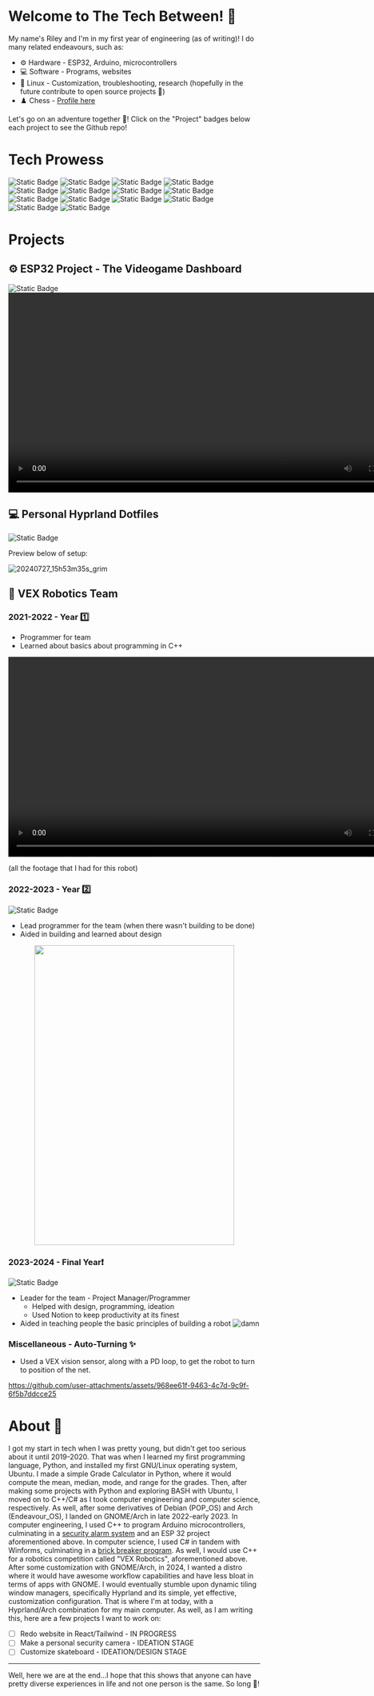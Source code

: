 # Welcome to The Tech Between! 👋

My name's Riley and I'm in my first year of engineering (as of writing)! I do many related endeavours, such as:

- ⚙️ Hardware - ESP32, Arduino, microcontrollers
- 💻 Software - Programs, websites
- 🐧 Linux - Customization, troubleshooting, research (hopefully in the future contribute to open source projects 🤞)
- ♟️ Chess - [Profile here](https://www.chess.com/member/riley2017)

Let's go on an adventure together 🥾! Click on the "Project" badges below each project to see the Github repo!

# Tech Prowess
![Static Badge](https://img.shields.io/badge/VueJS-031926?style=for-the-badge&logo=vuedotjs&logoSize=auto) ![Static Badge](https://img.shields.io/badge/C%2B%2B-031926?style=for-the-badge&logo=cplusplus&logoSize=auto) ![Static Badge](https://img.shields.io/badge/.NET%2FC%23-031926?style=for-the-badge&logo=dotnet&logoSize=auto) ![Static Badge](https://img.shields.io/badge/Python-031926?style=for-the-badge&logo=python&logoSize=auto) ![Static Badge](https://img.shields.io/badge/Swift%20-031926?style=for-the-badge&logo=swift&logoSize=auto) ![Static Badge](https://img.shields.io/badge/Bootstrap-031926?style=for-the-badge&logo=bootstrap&logoSize=auto) ![Static Badge](https://img.shields.io/badge/CSS-031926?style=for-the-badge&logo=css3&logoSize=auto) ![Static Badge](https://img.shields.io/badge/HTML-031926?style=for-the-badge&logo=html5&logoSize=auto) ![Static Badge](https://img.shields.io/badge/BASH-031926?style=for-the-badge&logo=gnubash&logoSize=auto) ![Static Badge](https://img.shields.io/badge/Hyprland-031926?style=for-the-badge&logo=hyprland&logoSize=auto) ![Static Badge](https://img.shields.io/badge/Linux-031926?style=for-the-badge&logo=archlinux&logoSize=auto) ![Static Badge](https://img.shields.io/badge/ESP32-031926?style=for-the-badge&logo=espressif&logoSize=auto) ![Static Badge](https://img.shields.io/badge/Arduino-031926?style=for-the-badge&logo=arduino&logoSize=auto) ![Static Badge](https://img.shields.io/badge/Obsidian-031926?style=for-the-badge&logo=obsidian&logoSize=auto&link=https%3A%2F%2Fgithub.com%2FRiley-Py%2FSDSS_Robotics_2023)


# Projects

## ⚙️ ESP32 Project - The Videogame Dashboard
<img alt="Static Badge" src="https://img.shields.io/badge/Github-031926?style=for-the-badge&logo=github&link=https%3A%2F%2Fgithub.com%2FRiley-Py%2FTER4M-Creative_Engineering">

<div align="center">
<video src="https://github.com/user-attachments/assets/95b7a893-86b2-4b41-b706-e55350b8b1df" width="800" height="400"> </video>
</div>

## 💻 Personal Hyprland Dotfiles
![Static Badge](https://img.shields.io/badge/Project-031926?style=for-the-badge&logo=github&logoSize=auto&link=https%3A%2F%2Fgithub.com%2FRiley-Py%2FDotFiles-Hyprland)

Preview below of setup:  

![20240727_15h53m35s_grim](https://github.com/user-attachments/assets/dc81a783-ef8e-4744-957f-c7de55b4596b) 

## 🤖 VEX Robotics Team

### 2021-2022 - Year 1️⃣
- Programmer for team
- Learned about basics about programming in C++

<div align="center">
<video src="https://github.com/user-attachments/assets/0ee8163d-2277-4d95-9713-c6688c7c2ee1" width="800" height="400"> </video>
</div>


(all the footage that I had for this robot)

### 2022-2023 - Year 2️⃣
![Static Badge](https://img.shields.io/badge/Project-031926?style=for-the-badge&logo=github&logoSize=auto&link=https%3A%2F%2Fgithub.com%2FRiley-Py%2FSDSS_Robotics_2022_Master)
- Lead programmer for the team (when there wasn't building to be done)
- Aided in building and learned about design

<div align="center">
<img src="https://github.com/user-attachments/assets/9146e927-74fb-43bc-9b39-f6adf00631ee"  width="400" height="600"> </img>
</div>

### 2023-2024 - Final Year❗
![Static Badge](https://img.shields.io/badge/Project-031926?style=for-the-badge&logo=github&logoSize=auto&link=https%3A%2F%2Fgithub.com%2FRiley-Py%2FSDSS_Robotics_2023)
- Leader for the team - Project Manager/Programmer
  - Helped with design, programming, ideation
  - Used Notion to keep productivity at its finest
- Aided in teaching people the basic principles of building a robot
 ![damn](https://github.com/user-attachments/assets/d53ac7d7-b070-4609-88ef-4f6cf12b4167)


### Miscellaneous - Auto-Turning ✨
- Used a VEX vision sensor, along with a PD loop, to get the robot to turn to position of the net.

https://github.com/user-attachments/assets/968ee61f-9463-4c7d-9c9f-6f5b7ddcce25


# About 🌱

I got my start in tech when I was pretty young, but didn't get too serious about it until 2019-2020.  That was when I learned my first programming language, Python, and installed my first GNU/Linux operating system, Ubuntu.  I made a simple Grade Calculator in Python, where it would compute the mean, median, mode, and range for the grades.  Then, after making some projects with Python and exploring BASH with Ubuntu, I moved on to C++/C# as I took computer engineering and computer science, respectively.  As well, after some derivatives of Debian (POP_OS) and Arch (Endeavour_OS), I landed on GNOME/Arch in late 2022-early 2023. In computer engineering, I used C++ to program Arduino microcontrollers, culminating in a [security alarm system](https://github.com/Riley-Py/Security-Alarm-System) and an ESP 32 project aforementioned above.  In computer science, I used C# in tandem with Winforms, culminating in a [brick breaker program](https://github.com/Riley-Py/ICS3UFinalProjectBreakout).  As well, I would use C++ for a robotics competition called "VEX Robotics", aforementioned above.  After some customization with GNOME/Arch, in 2024, I wanted a distro where it would have awesome workflow capabilities and have less bloat in terms of apps with GNOME.  I would eventually stumble upon dynamic tiling window managers, specifically Hyprland and its simple, yet effective, customization configuration.  That is where I'm at today, with a Hyprland/Arch combination for my main computer.  As well, as I am writing this, here are a few projects I want to work on:

- [ ] Redo website in React/Tailwind - IN PROGRESS
- [ ] Make a personal security camera - IDEATION STAGE
- [ ] Customize skateboard - IDEATION/DESIGN STAGE

---

Well, here we are at the end...I hope that this shows that anyone can have pretty diverse experiences in life and not one person is the same.  So long 👋!





<!--
**Riley-Py/Riley-Py** is a ✨ _special_ ✨ repository because its `README.md` (this file) appears on your GitHub profile.

Here are some ideas to get you started:

- 🔭 I’m currently working on ...
- 🌱 I’m currently learning ...
- 👯 I’m looking to collaborate on ...
- 🤔 I’m looking for help with ...
- 💬 Ask me about ...
- 📫 How to reach me: ...
- 😄 Pronouns: ...
- ⚡ Fun fact: ...
-->

<!--
To-do:
- Replace links with Shields.io ones
- Edit some things (text, breaklines, emojis, etc.)
-->

